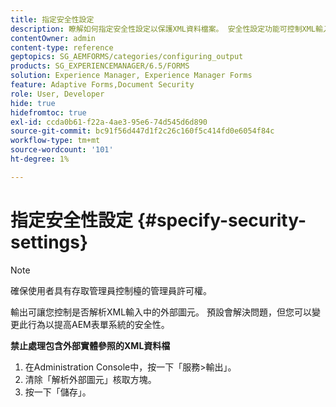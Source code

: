 ```yaml
---
title: 指定安全性設定
description: 瞭解如何指定安全性設定以保護XML資料檔案。 安全性設定功能可控制XML輸入中的外部圖元。
contentOwner: admin
content-type: reference
geptopics: SG_AEMFORMS/categories/configuring_output
products: SG_EXPERIENCEMANAGER/6.5/FORMS
solution: Experience Manager, Experience Manager Forms
feature: Adaptive Forms,Document Security
role: User, Developer
hide: true
hidefromtoc: true
exl-id: ccda0b61-f22a-4ae3-95e6-74d545d6d890
source-git-commit: bc91f56d447d1f2c26c160f5c414fd0e6054f84c
workflow-type: tm+mt
source-wordcount: '101'
ht-degree: 1%

---
```


# 指定安全性設定 {#specify-security-settings}

>[!NOTE]
> 
> 確保使用者具有存取管理員控制檯的管理員許可權。

輸出可讓您控制是否解析XML輸入中的外部圖元。 預設會解決問題，但您可以變更此行為以提高AEM表單系統的安全性。

**禁止處理包含外部實體參照的XML資料檔**

1. 在Administration Console中，按一下「服務>輸出」。
1. 清除「解析外部圖元」核取方塊。
1. 按一下「儲存」。
